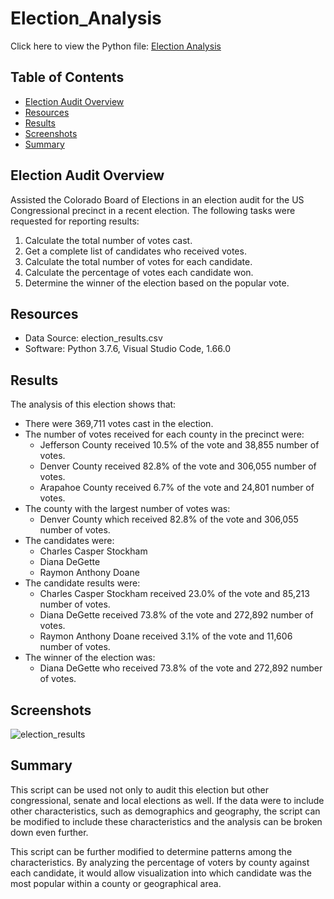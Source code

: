 # Election_Analysis
Click here to view the Python file: [Election Analysis](https://github.com/gforce2332/election_analysis/blob/main/PyPoll_Challenge.py)


## Table of Contents
* [Election Audit Overview](#election_audit_overview)
* [Resources](#resources)
* [Results](#results)
* [Screenshots](#screenshots)
* [Summary](#summary)


## Election Audit Overview
Assisted the Colorado Board of Elections in an election audit for the US Congressional precinct in a recent election. The following tasks were requested for reporting results:

1. Calculate the total number of votes cast.
2. Get a complete list of candidates who received votes.
3. Calculate the total number of votes for each candidate.
4. Calculate the percentage of votes each candidate won.
5. Determine the winner of the election based on the popular vote.

## Resources
- Data Source: election_results.csv
- Software: Python 3.7.6, Visual Studio Code, 1.66.0

## Results
The analysis of this election shows that:
- There were 369,711 votes cast in the election.
- The number of votes received for each county in the precinct were:
     - Jefferson County received 10.5% of the vote and 38,855 number of votes.
     - Denver County received 82.8% of the vote and 306,055 number of votes.
     - Arapahoe County received 6.7% of the vote and 24,801 number of votes.
- The county with the largest number of votes was:
     - Denver County which received 82.8% of the vote and 306,055 number of votes.
- The candidates were:
     - Charles Casper Stockham
     - Diana DeGette
     - Raymon Anthony Doane
- The candidate results were:
     - Charles Casper Stockham received 23.0% of the vote and 85,213 number of votes.
     - Diana DeGette received 73.8% of the vote and 272,892 number of votes.
     - Raymon Anthony Doane received 3.1% of the vote and 11,606 number of votes.
- The winner of the election was:
     - Diana DeGette who received 73.8% of the vote and 272,892 number of votes. 

## Screenshots
![election_results](https://user-images.githubusercontent.com/98711219/162375190-4b7b98da-f70d-4662-95c4-8b6a01210900.png)


## Summary
This script can be used not only to audit this election but other congressional, senate 
and local elections as well. If the data were to include other characteristics, such as 
demographics and geography, the script can be modified to include these characteristics
and the analysis can be broken down even further.

This script can be further modified to determine patterns among the characteristics. By 
analyzing the percentage of voters by county against each candidate, it would allow visualization 
into which candidate was the most popular within a county or geographical area.
